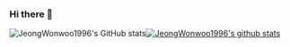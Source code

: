 ### Hi there 👋

<!--
**Jeongwonwoo1996/JeongWonwoo1996** is a ✨ _special_ ✨ repository because its `README.md` (this file) appears on your GitHub profile.

Here are some ideas to get you started:

- 🔭 I’m currently working on ...
- 🌱 I’m currently learning ...
- 👯 I’m looking to collaborate on ...
- 🤔 I’m looking for help with ...
- 💬 Ask me about ...
- 📫 How to reach me: ...
- 😄 Pronouns: ...
- ⚡ Fun fact: ...
-->

![JeongWonwoo1996's GitHub stats](https://github-readme-stats.vercel.app/api?username=JeongWonwoo1996&show_icons=true&theme=radical)[![JeongWonwoo1996's github stats](https://github-readme-stats.vercel.app/api/top-langs/?username=JeongWonwoo1996&show_icons=true&hide_border=true&title_color=004386&icon_color=004386&layout=compact)](https://github.com/JeongWonwoo1996)
